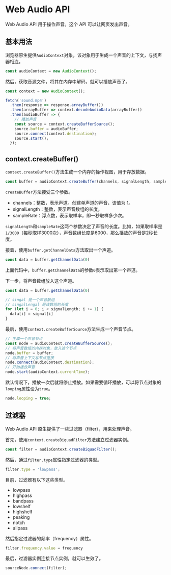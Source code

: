 # Web Audio API

Web Audio API 用于操作声音。这个 API 可以让网页发出声音。

## 基本用法

浏览器原生提供`AudioContext`对象，该对象用于生成一个声音的上下文，与扬声器相连。

```javascript
const audioContext = new AudioContext();
```

然后，获取音源文件，将其在内存中解码，就可以播放声音了。

```javascript
const context = new AudioContext();

fetch('sound.mp4')
  .then(response => response.arrayBuffer())
  .then(arrayBuffer => context.decodeAudioData(arrayBuffer))
  .then(audioBuffer => {
    // 播放声音
    const source = context.createBufferSource();
    source.buffer = audioBuffer;
    source.connect(context.destination);
    source.start();
  });
```

## context.createBuffer()

`context.createBuffer()`方法生成一个内存的操作视图，用于存放数据。

```javascript
const buffer = audioContext.createBuffer(channels, signalLength, sampleRate);
```

`createBuffer`方法接受三个参数。

- channels：整数，表示声道。创建单声道的声音，该值为 1。
- signalLength：整数，表示声音数组的长度。
- sampleRate：浮点数，表示取样率，即一秒取样多少次。

`signalLength`和`sampleRate`这两个参数决定了声音的长度。比如，如果取样率是`1/3000`（每秒取样3000次），声音数组长度是6000，那么播放的声音是2秒长度。

接着，使用`buffer.getChannelData`方法取出一个声道。

```javascript
const data = buffer.getChannelData(0)
```

上面代码中，`buffer.getChannelData`的参数`0`表示取出第一个声道。

下一步，将声音数组放入这个声道。

```javascript
const data = buffer.getChannelData(0)

// singal 是一个声音数组
// singalLengal 是该数组的长度
for (let i = 0; i < signalLength; i += 1) {
  data[i] = signal[i]
}
```

最后，使用`context.createBufferSource`方法生成一个声音节点。

```javascript
// 生成一个声音节点
const node = audioContext.createBufferSource();
// 将声音数组的内存对象，放入这个节点
node.buffer = buffer;
// 将声音上下文与节点连接
node.connect(audioContext.destination);
// 开始播放声音
node.start(audioContext.currentTime);
```

默认情况下，播放一次后就将停止播放。如果需要循环播放，可以将节点对象的`looping`属性设为`true`。

```javascript
node.looping = true;
```

## 过滤器

Web Audio API 原生提供了一些过滤器（filter），用来处理声音。

首先，使用`context.createBiquadFilter`方法建立过滤器实例。

```javascript
const filter = audioContext.createBiquadFilter();
```

然后，通过`filter.type`属性指定过滤器的类型。

```javascript
filter.type = 'lowpass';
```

目前，过滤器有以下这些类型。

- lowpass
- highpass
- bandpass
- lowshelf
- highshelf
- peaking
- notch
- allpass

然后指定过滤器的频率（frequency）属性。

```javascript
filter.frequency.value = frequency
```

最后，过滤器实例连接节点实例，就可以生效了。

```javascript
sourceNode.connect(filter);
```

